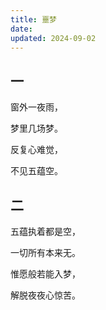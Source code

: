 ```yaml
---
title: 噩梦
date: 
updated: 2024-09-02
---
```


## 一 ##

窗外一夜雨，

梦里几场梦。

反复心难觉，

不见五蕴空。

## 二 ##

五蕴执着都是空，

一切所有本来无。

惟愿般若能入梦，

解脱夜夜心惊苦。
